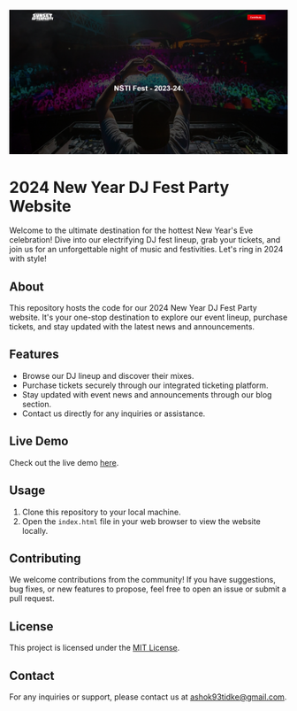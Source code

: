 ![2024 New Year DJ Fest Party](dj-fest.png)

# 2024 New Year DJ Fest Party Website

Welcome to the ultimate destination for the hottest New Year's Eve celebration! Dive into our electrifying DJ fest lineup, grab your tickets, and join us for an unforgettable night of music and festivities. Let's ring in 2024 with style!

## About

This repository hosts the code for our 2024 New Year DJ Fest Party website. It's your one-stop destination to explore our event lineup, purchase tickets, and stay updated with the latest news and announcements.

## Features

- Browse our DJ lineup and discover their mixes.
- Purchase tickets securely through our integrated ticketing platform.
- Stay updated with event news and announcements through our blog section.
- Contact us directly for any inquiries or assistance.

## Live Demo

Check out the live demo [here](https://tidkeashok007.github.io/2024-New-year-DJ-Fest-Calicut/).

## Usage

1. Clone this repository to your local machine.
2. Open the `index.html` file in your web browser to view the website locally.

## Contributing

We welcome contributions from the community! If you have suggestions, bug fixes, or new features to propose, feel free to open an issue or submit a pull request.

## License

This project is licensed under the [MIT License](LICENSE).

## Contact

For any inquiries or support, please contact us at [ashok93tidke@gmail.com](mailto:ashok93tidke@gmail.com).
